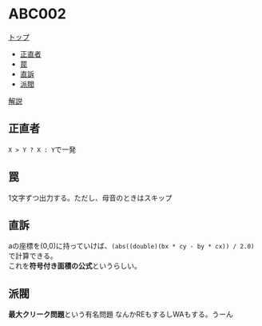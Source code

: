 # ABC002

[トップ](https://atcoder.jp/contests/abc002)

- [正直者](https://atcoder.jp/contests/abc002/tasks/abc002_1)
- [罠](https://atcoder.jp/contests/abc002/tasks/abc002_2)
- [直訴](https://atcoder.jp/contests/abc002/tasks/abc002_3)
- [派閥](https://atcoder.jp/contests/abc002/tasks/abc002_4)

[解説](https://www.slideshare.net/chokudai/abc002)

## 正直者

`X > Y ? X : Y`で一発

## 罠

1文字ずつ出力する。ただし、母音のときはスキップ

## 直訴

aの座標を(0,0)に持っていけば、`(abs((double)(bx * cy - by * cx)) / 2.0)`で計算できる。  
これを**符号付き面積の公式**というらしい。

## 派閥

**最大クリーク問題**という有名問題
なんかREもするしWAもする。うーん
